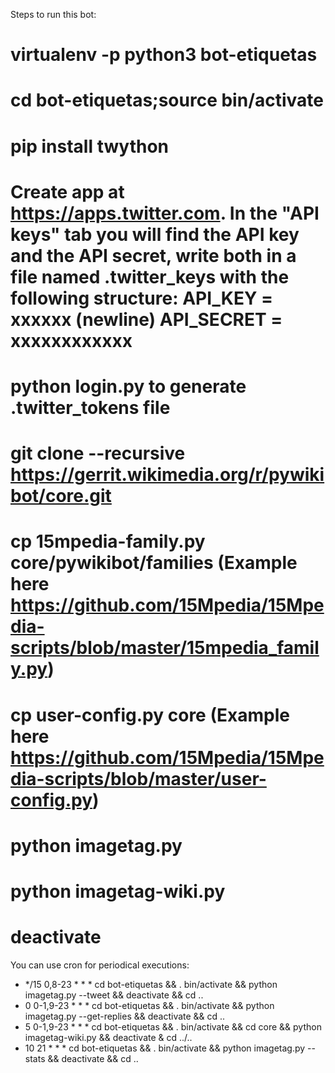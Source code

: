 
Steps to run this bot:

# virtualenv -p python3 bot-etiquetas
# cd bot-etiquetas;source bin/activate
# pip install twython
# Create app at https://apps.twitter.com. In the "API keys" tab you will find the API key and the API secret, write both in a file named .twitter_keys with the following structure: API_KEY = xxxxxx (newline) API_SECRET = xxxxxxxxxxxx
# python login.py to generate .twitter_tokens file
# git clone --recursive https://gerrit.wikimedia.org/r/pywikibot/core.git
# cp 15mpedia-family.py core/pywikibot/families (Example here https://github.com/15Mpedia/15Mpedia-scripts/blob/master/15mpedia_family.py)
# cp user-config.py core (Example here https://github.com/15Mpedia/15Mpedia-scripts/blob/master/user-config.py)
# python imagetag.py
# python imagetag-wiki.py
# deactivate
 
You can use cron for periodical executions:

* */15 0,8-23     * * *   cd bot-etiquetas && . bin/activate && python imagetag.py --tweet && deactivate && cd ..
* 0 0-1,9-23      * * *   cd bot-etiquetas && . bin/activate && python imagetag.py --get-replies && deactivate && cd ..
* 5 0-1,9-23      * * *   cd bot-etiquetas && . bin/activate && cd core && python imagetag-wiki.py && deactivate & cd ../..
* 10 21   * * *   cd bot-etiquetas && . bin/activate && python imagetag.py --stats && deactivate && cd ..

